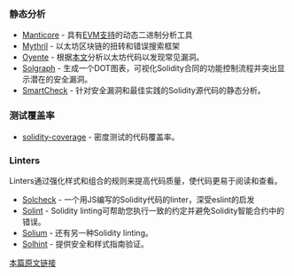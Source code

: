 ### 静态分析

-   [Manticore](https://github.com/trailofbits/manticore) - 具有[EVM支持](https://asciinema.org/a/haJU2cl0R0Q3jB9wd733LVosL)的动态二进制分析工具
-   [Mythril](https://github.com/b-mueller/mythril/) - 以太坊区块链的扭转和错误搜索框架
-   [Oyente](https://github.com/melonproject/oyente) - 根据[本文](http://www.comp.nus.edu.sg/~loiluu/papers/oyente.pdf)分析以太坊代码以发现常见漏洞。
-   [Solgraph](https://github.com/raineorshine/solgraph) - 生成一个DOT图表，可视化Solidity合同的功能控制流程并突出显示潜在的安全漏洞。
-   [SmartCheck](https://tool.smartdec.net/) - 针对安全漏洞和最佳实践的Solidity源代码的静态分析。

### 测试覆盖率

-   [solidity-coverage](https://github.com/sc-forks/solidity-coverage)  - 密度测试的代码覆盖率。

### Linters

Linters通过强化样式和组合的规则来提高代码质量，使代码更易于阅读和查看。

-   [Solcheck](https://github.com/federicobond/solcheck) - 一个用JS编写的Solidity代码的linter，深受eslint的启发
-   [Solint](https://github.com/weifund/solint) - Solidity linting可帮助您执行一致的约定并避免Solidity智能合约中的错误。
-   [Solium](https://github.com/duaraghav8/Solium) - 还有另一种Solidity linting。
-   [Solhint](https://github.com/protofire/solhint) - 提供安全和样式指南验证。



[本篇原文链接](https://consensys.github.io/smart-contract-best-practices/security_tools/)

